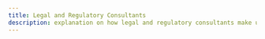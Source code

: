 ```yaml
---
title: Legal and Regulatory Consultants
description: explanation on how legal and regulatory consultants make use of surveilr.
---
```

